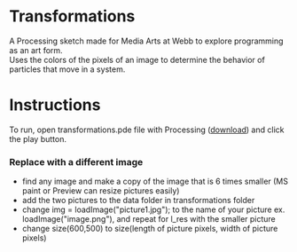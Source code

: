 # Transformations
A Processing sketch made for Media Arts at Webb to explore programming as an art form.\
Uses the colors of the pixels of an image to determine the behavior of particles that move in a system.
# Instructions
To run, open transformations.pde file with Processing ([download](https://processing.org/download/)) and click the play button.
### Replace with a different image
* find any image and make a copy of the image that is 6 times smaller (MS paint or Preview can resize pictures easily)
* add the two pictures to the data folder in transformations folder
* change img = loadImage("picture1.jpg"); to the name of your picture ex. loadImage("image.png"), and repeat for l_res with the smaller picture
* change size(600,500) to size(length of picture pixels, width of picture pixels)
